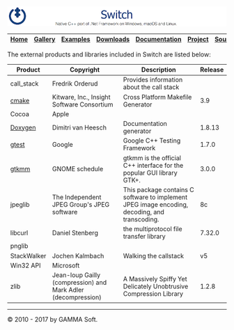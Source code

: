 ![Switch Header](Pictures/SwitchNativeC++port.png)

| [Home](Home.md) | [Gallery](Gallery.md) | [Examples](Examples.md) | [Downloads](Downloads.md) | [Documentation](Documentation.md) | [Project](https://sourceforge.net/projects/switchpro) | [Source](https://github.com/gammasoft71/switch) | [License](License.md) | [Contact](Contact.md) | [GAMMA Soft](https://gammasoft71.wixsite.com/gammasoft) |
|-----------------|-----------------------|-------------------------|-------------------------|-----------------------------------|-------------------------------------------------------|-------------------------------------------------|-----------------------|-----------------------|---------------------------------------------------------|

The external products and libraries included in Switch are listed below:

| Product                                       | Copyright                                                     | Description                                                                                   | Release |
|-----------------------------------------------|---------------------------------------------------------------|-----------------------------------------------------------------------------------------------|---------|
| call_stack                                    | Fredrik Orderud                                               | Provides information about the call stack                                                     |         |
| [cmake](https://www.cmake.org)                | Kitware, Inc., Insight Software Consortium                    | Cross Platform Makefile Generator                                                             | 3.9     |
| Cocoa                                         | Apple                                                         |                                                                                               |         |
| [Doxygen](http://www.doxygen.org)             | Dimitri van Heesch                                            | Documentation generator                                                                       | 1.8.13  |
| [gtest](https://github.com/google/googletest) | Google                                                        | Google C++ Testing Framework                                                                  | 1.7.0   |
| [gtkmm](http://www.gtkmm.org)                 | GNOME schedule                                                | gtkmm is the official C++ interface for the popular GUI library GTK+.                         | 3.0.0   |
| jpeglib                                       | The Independent JPEG Group's JPEG software                    | This package contains C software to implement JPEG image encoding, decoding, and transcoding. | 8c      |
| libcurl                                       | Daniel Stenberg                                               | the multiprotocol file transfer library                                                       | 7.32.0  |
| pnglib                                        |                                                               |                                                                                               |         |
| StackWalker                                   | Jochen Kalmbach                                               | Walking the callstack                                                                         | v5      |
| Win32 API                                     | Microsoft                                                     |                                                                                               |         |
| zlib                                          | Jean-loup Gailly (compression) and Mark Adler (decompression) | A Massively Spiffy Yet Delicately Unobtrusive Compression Library                             | 1.2.8   |

______________________________________________________________________________________________

© 2010 - 2017 by GAMMA Soft.
